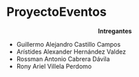 # ProyectoEventos

<p align="center" width="200">
  <strong margin-bottom="20">Intregantes</strong>
  <ul>
    <li>Guillermo Alejandro Castillo Campos</li>
    <li>Arístides Alexander Hernández Valdez</li>
    <li>Rossman Antonio Cabrera Dávila</li>
    <li>Rony Ariel Villela Perdomo</li>
  </ul>
</p>
